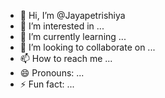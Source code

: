 - 👋 Hi, I’m @Jayapetrishiya
- 👀 I’m interested in ...
- 🌱 I’m currently learning ...
- 💞️ I’m looking to collaborate on ...
- 📫 How to reach me ...
- 😄 Pronouns: ...
- ⚡ Fun fact: ...

<!---
Jayapetrishiya/Jayapetrishiya is a ✨ special ✨ repository because its `README.md` (this file) appears on your GitHub profile.
You can click the Preview link to take a look at your changes.
--->
